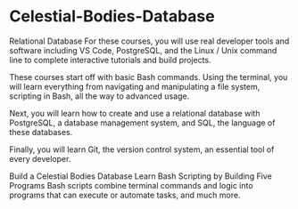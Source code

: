 # Celestial-Bodies-Database

Relational Database
For these courses, you will use real developer tools and software including VS Code, PostgreSQL, and the Linux / Unix command line to complete interactive tutorials and build projects.

These courses start off with basic Bash commands. Using the terminal, you will learn everything from navigating and manipulating a file system, scripting in Bash, all the way to advanced usage.

Next, you will learn how to create and use a relational database with PostgreSQL, a database management system, and SQL, the language of these databases.

Finally, you will learn Git, the version control system, an essential tool of every developer.



Build a Celestial Bodies Database
Learn Bash Scripting by Building Five Programs
Bash scripts combine terminal commands and logic into programs that can execute or automate tasks, and much more.

